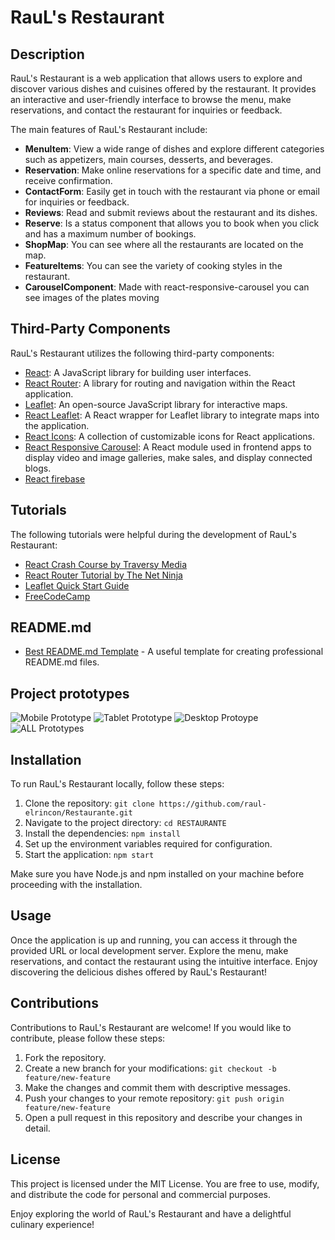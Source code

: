 # RauL's Restaurant

## Description

RauL's Restaurant is a web application that allows users to explore and discover various dishes and cuisines offered by the restaurant. It provides an interactive and user-friendly interface to browse the menu, make reservations, and contact the restaurant for inquiries or feedback.

The main features of RauL's Restaurant include:

- **MenuItem**: View a wide range of dishes and explore different categories such as appetizers, main courses, desserts, and beverages.
- **Reservation**: Make online reservations for a specific date and time, and receive confirmation.
- **ContactForm**: Easily get in touch with the restaurant via phone or email for inquiries or feedback.
- **Reviews**: Read and submit reviews about the restaurant and its dishes.
- **Reserve**: Is a status component that allows you to book when you click and has a maximum number of bookings. 
- **ShopMap**: You can see where all the restaurants are located on the map.
- **FeatureItems**: You can see the variety of cooking styles in the restaurant.
- **CarouselComponent**: Made with react-responsive-carousel you can see images of the plates moving

## Third-Party Components

RauL's Restaurant utilizes the following third-party components:

- [React](https://reactjs.org): A JavaScript library for building user interfaces.
- [React Router](https://reactrouter.com): A library for routing and navigation within the React application.
- [Leaflet](https://leafletjs.com): An open-source JavaScript library for interactive maps.
- [React Leaflet](https://react-leaflet.js.org): A React wrapper for Leaflet library to integrate maps into the application.
- [React Icons](https://react-icons.github.io/react-icons/): A collection of customizable icons for React applications.
- [React Responsive Carousel](https://www.npmjs.com/package/react-responsive-carousel): A React module used in frontend apps to display video and image galleries, make sales, and display connected blogs.
- [React firebase](https://firebase.google.com/?gad=1&gclid=Cj0KCQjwpPKiBhDvARIsACn-gzCtI42MrJYNOoBhLIT7t9UVuX_7grq5eWrCHYMbuReNpJJiCrcyE-4aAgvvEALw_wcB&gclsrc=aw.ds&hl=es-419)
## Tutorials

The following tutorials were helpful during the development of RauL's Restaurant:

- [React Crash Course by Traversy Media](https://www.youtube.com/watch?v=w7ejDZ8SWv8)
- [React Router Tutorial by The Net Ninja](https://www.youtube.com/watch?v=Law7wfdg_ls)
- [Leaflet Quick Start Guide](https://leafletjs.com/examples/quick-start/)
- [FreeCodeCamp](https://www.youtube.com/watch?v=6Jfk8ic3KVk&t=25923s)

## README.md

- [Best README.md Template](https://github.com/othneildrew/Best-README-Template) - A useful template for creating professional README.md files.

## Project prototypes 

![Mobile Prototype](src/images/Prototipo-movil.png)
![Tablet Prototype](src/images/Prototipo-tablet.png)
![Desktop Protoype](src/images/Prototipo-desktop.png)
![ALL Prototypes](src/images/Todos-prototipos.png)


## Installation

To run RauL's Restaurant locally, follow these steps:

1. Clone the repository: `git clone https://github.com/raul-elrincon/Restaurante.git`
2. Navigate to the project directory: `cd RESTAURANTE`
3. Install the dependencies: `npm install`
4. Set up the environment variables required for configuration.
5. Start the application: `npm start`

Make sure you have Node.js and npm installed on your machine before proceeding with the installation.

## Usage

Once the application is up and running, you can access it through the provided URL or local development server. Explore the menu, make reservations, and contact the restaurant using the intuitive interface. Enjoy discovering the delicious dishes offered by RauL's Restaurant!

## Contributions

Contributions to RauL's Restaurant are welcome! If you would like to contribute, please follow these steps:

1. Fork the repository.
2. Create a new branch for your modifications: `git checkout -b feature/new-feature`
3. Make the changes and commit them with descriptive messages.
4. Push your changes to your remote repository: `git push origin feature/new-feature`
5. Open a pull request in this repository and describe your changes in detail.

## License

This project is licensed under the MIT License. You are free to use, modify, and distribute the code for personal and commercial purposes.

Enjoy exploring the world of RauL's Restaurant and have a delightful culinary experience!
